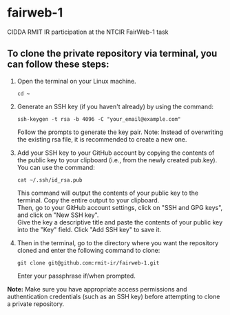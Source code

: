 # fairweb-1
CIDDA RMIT IR participation at the NTCIR FairWeb-1 task

## To clone the private repository via terminal, you can follow these steps:

1. Open the terminal on your Linux machine.
   
   ```
   cd ~
   ```
2. Generate an SSH key (if you haven't already) by using the command:

   ```
   ssh-keygen -t rsa -b 4096 -C "your_email@example.com"
   ```
   Follow the prompts to generate the key pair. 
   Note: Instead of overwriting the existing rsa file, it is recommended to create a new one.
4. Add your SSH key to your GitHub account by copying the contents of the public key to your clipboard (i.e., from the newly created pub.key). 
   You can use the command:
   
   ```
   cat ~/.ssh/id_rsa.pub
   ```
   
   This command will output the contents of your public key to the terminal. Copy the entire output to your clipboard.<br>
   Then, go to your GitHub account settings, click on "SSH and GPG keys", and click on "New SSH key". <br>
   Give the key a descriptive title and paste the contents of your public key into the "Key" field. Click "Add SSH key" to save it.
5. Then in the terminal, go to the directory where you want the repository cloned and enter the following command to clone:
   
   ```
   git clone git@github.com:rmit-ir/fairweb-1.git
   ```
   
   Enter your passphrase if/when prompted.

**Note:** Make sure you have appropriate access permissions and authentication credentials (such as an SSH key) before attempting to clone a private repository.
